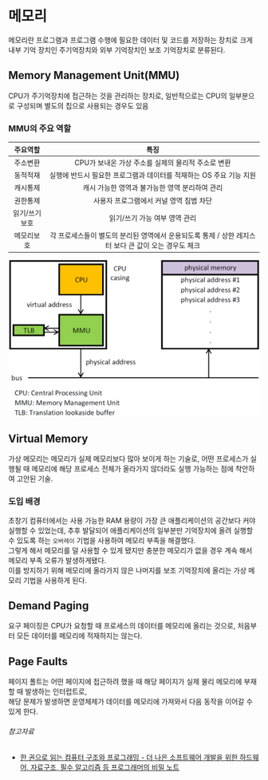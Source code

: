 # 메모리

메모리란 프로그램과 프로그램 수행에 필요한 데이터 및 코드를 저장하는 장치로 크게 내부 기억 장치인 주기억장치와 외부 기억장치인 보조 기억장치로 분류된다.

## Memory Management Unit(MMU)

CPU가 주기억장치에 접근하는 것을 관리하는 장치로, 일반적으로는 CPU의 일부분으로 구성되며 별도의 칩으로 사용되는 경우도 있음

### MMU의 주요 역할

|   주요역할   |                             특징                             |
|:--------:|:----------------------------------------------------------:|
|   주소변환   |               CPU가 보내온 가상 주소를 실제의 물리적 주소로 변환               |
|   동적적재   |          실행에 반드시 필요한 프로그램과 데이터를 적재하는 OS 주요 기능 지원           |
|   캐시통제   |                 캐시 가능한 영역과 불가능한 영역 분리하여 관리                 |
|   권한통제   |                   사용자 프로그램에서 커널 영역 침범 차단                   |
| 읽기/쓰기보호  |                     읽기/쓰기 가능 여부 영역 관리                      |
|  메모리보호   | 각 프로세스들이 별도의 분리된 영역에서 운용되도록 통제 / 상한 레지스터 보다 큰 값이 오는 경우도 체크 |

![img.png](../image/mmu_work_schematic.png)

## Virtual Memory

가상 메모리는 메모리가 실제 메모리보다 많아 보이게 하는 기술로, 어떤 프로세스가 실행될 때 메모리에 해당 프로세스 전체가 올라가지 않더라도 실행 가능하는 점에 착안하여 고안된 기술.

### 도입 배경

초창기 컴퓨터에서는 사용 가능한 RAM 용량이 가장 큰 애플리케이션의 공간보다 커야 실행할 수 있었는데, 추후 발달되어 애플리케이션의 일부분만 기억장치에 올려 실행할 수 있도록 하는 `오버레이` 기법을 사용하여
메모리 부족을 해결했다.  
그렇게 해서 메모리를 덜 사용할 수 있게 됐지만 충분한 메모리가 없을 경우 계속 해서 메모리 부족 오류가 발생하게됐다.  
이를 방지하기 위해 메모리에 올라가지 않은 나머지를 보조 기억장치에 올리는 가상 메모리 기법을 사용하게 된다.

## Demand Paging

요구 페이징은 CPU가 요청할 때 프로세스의 데이터를 메모리에 올리는 것으로, 처음부터 모든 데이터를 메모리에 적재하지는 않는다.

## Page Faults

페이지 폴트는 어떤 페이지에 접근하려 했을 때 해당 페이지가 실제 물리 메모리에 부재할 때 발생하는 인터럽트로,  
해당 문제가 발생하면 운영체제가 데이터를 메모리에 가져와서 다음 동작을 이어갈 수 있게 한다.

###### 참고자료

- [한 권으로 읽는 컴퓨터 구조와 프로그래밍 - 더 나은 소프트웨어 개발을 위한 하드웨어, 자료구조, 필수 알고리즘 등 프로그래머의 비밀 노트](https://www.nl.go.kr/seoji/contents/S80100000000.do?schM=intgr_detail_view_isbn&page=1&pageUnit=10&schType=simple&schStr=한+권으로+읽는+컴퓨터+구조와&isbn=9791189909284&cipId=228263315%2C)